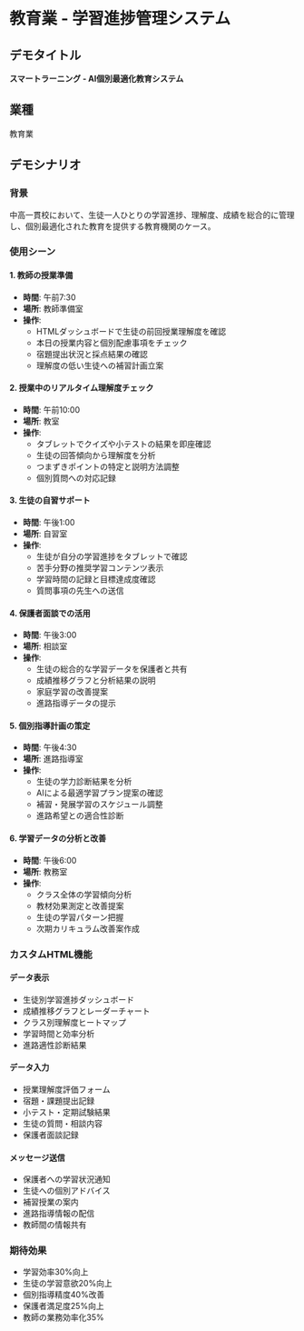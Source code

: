 # 教育業 - 学習進捗管理システム

## デモタイトル
**スマートラーニング - AI個別最適化教育システム**

## 業種
教育業

## デモシナリオ

### 背景
中高一貫校において、生徒一人ひとりの学習進捗、理解度、成績を総合的に管理し、個別最適化された教育を提供する教育機関のケース。

### 使用シーン

#### 1. 教師の授業準備
- **時間**: 午前7:30
- **場所**: 教師準備室
- **操作**: 
  - HTMLダッシュボードで生徒の前回授業理解度を確認
  - 本日の授業内容と個別配慮事項をチェック
  - 宿題提出状況と採点結果の確認
  - 理解度の低い生徒への補習計画立案

#### 2. 授業中のリアルタイム理解度チェック
- **時間**: 午前10:00
- **場所**: 教室
- **操作**:
  - タブレットでクイズや小テストの結果を即座確認
  - 生徒の回答傾向から理解度を分析
  - つまずきポイントの特定と説明方法調整
  - 個別質問への対応記録

#### 3. 生徒の自習サポート
- **時間**: 午後1:00
- **場所**: 自習室
- **操作**:
  - 生徒が自分の学習進捗をタブレットで確認
  - 苦手分野の推奨学習コンテンツ表示
  - 学習時間の記録と目標達成度確認
  - 質問事項の先生への送信

#### 4. 保護者面談での活用
- **時間**: 午後3:00
- **場所**: 相談室
- **操作**:
  - 生徒の総合的な学習データを保護者と共有
  - 成績推移グラフと分析結果の説明
  - 家庭学習の改善提案
  - 進路指導データの提示

#### 5. 個別指導計画の策定
- **時間**: 午後4:30
- **場所**: 進路指導室
- **操作**:
  - 生徒の学力診断結果を分析
  - AIによる最適学習プラン提案の確認
  - 補習・発展学習のスケジュール調整
  - 進路希望との適合性診断

#### 6. 学習データの分析と改善
- **時間**: 午後6:00
- **場所**: 教務室
- **操作**:
  - クラス全体の学習傾向分析
  - 教材効果測定と改善提案
  - 生徒の学習パターン把握
  - 次期カリキュラム改善案作成

### カスタムHTML機能

#### データ表示
- 生徒別学習進捗ダッシュボード
- 成績推移グラフとレーダーチャート
- クラス別理解度ヒートマップ
- 学習時間と効率分析
- 進路適性診断結果

#### データ入力
- 授業理解度評価フォーム
- 宿題・課題提出記録
- 小テスト・定期試験結果
- 生徒の質問・相談内容
- 保護者面談記録

#### メッセージ送信
- 保護者への学習状況通知
- 生徒への個別アドバイス
- 補習授業の案内
- 進路指導情報の配信
- 教師間の情報共有

### 期待効果
- 学習効率30%向上
- 生徒の学習意欲20%向上
- 個別指導精度40%改善
- 保護者満足度25%向上
- 教師の業務効率化35%